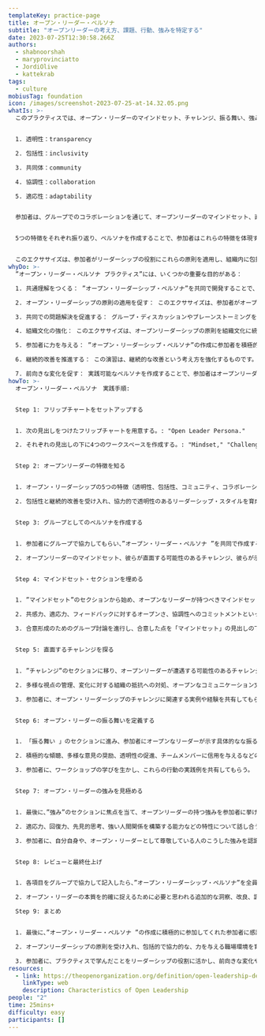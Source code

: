 ```yaml
---
templateKey: practice-page
title: オープン・リーダー・ペルソナ
subtitle: "オープンリーダーの考え方、課題、行動、強みを特定する"
date: 2023-07-25T12:30:58.266Z
authors:
  - shabnoorshah
  - maryprovinciatto
  - JordiOlive
  - kattekrab
tags:
  - culture
mobiusTag: foundation
icon: /images/screenshot-2023-07-25-at-14.32.05.png
whatIs: >-
  このプラクティスでは、オープン・リーダーのマインドセット、チャレンジ、振る舞い、強みを反映した「オープ ン・リーダー・ペルソナ」を参加者全員で作成します。その目的は、オープン・リーダーシップの5つの特徴を体現するとはどういうことかを集団的に理解することです。 


  1. 透明性：transparency

  2. 包括性：inclusivity

  3. 共同体：community

  4. 協調性：collaboration

  5. 適応性：adaptability


  参加者は、グループでのコラボレーションを通じて、オープンリーダーのマインドセット、直面する可能性のあるチャレンジ、示すべき振る舞い、そして強みのアウトラインをまとめたペルソナを共同で作成します。


  5つの特徴をそれぞれ振り返り、ペルソナを作成することで、参加者はこれらの特徴を体現することが何を意味するかについて、協力しながら明確な理解を深めます。


  このエクササイズは、参加者がリーダーシップの役割にこれらの原則を適用し、組織内に包括性、協調性、継続的改善の文化を醸成することを目的としています。これにより、前向きな変化を促進し、より透明で協力的な職場環境を育むことができます。
whyDo: >-
  ”オープン・リーダー・ペルソナ プラクティス”には、いくつかの重要な目的がある：

  1. 共通理解をつくる： ”オープン・リーダーシップ・ペルソナ”を共同で開発することで、参加者は、オープン・リーダーであることの意味を共有することができます。この共有ビジョンは、組織内のリーダーシップ実践の整合性と一貫性を促進します。

  2. オープン・リーダーシップの原則の適用を促す： このエクササイズは、参加者がオープン・リーダーシップの原則を自分のリーダーとしての役割に適用することを促します。これらの特徴を体現するペルソナを作成することで、参加者はオープンリーダーシップの行動を模倣し、より包括的で協力的な職場環境を促進するよう促されます。

  3. 共同での問題解決を促進する： グループ・ディスカッションやブレーンストーミングを通じて、共同での問題解決を促します。参加者は、より包括的で革新的な成果を得るために、多様な視点を活用しながら、課題や潜在的な解決策を特定するために協力します。

  4. 組織文化の強化： このエクササイズは、オープンリーダーシップの原則を組織文化に統合することを促進するものです。透明性、包括性、コラボレーションを本質的な価値として強調し、より前向きで結束力のある職場環境に貢献します。

  5. 参加者に力を与える： ”オープン・リーダーシップ・ペルソナ”の作成に参加者を積極的に参加させることで、この演習は、参加者がオープン・リーダーシップの原則を所有する力を与えます。参加者は、自分のリーダーシップスタイルやチームのダイナミクスを前向きに変化させる責任をより強く感じるようになります。

  6. 継続的改善を推進する： この演習は、継続的な改善という考え方を強化するものです。参加者は、課題や行動を特定しながら、リーダーシップの役割における成長と適応の機会を模索するよう奨励されます。

  7. 前向きな変化を促す： 実践可能なペルソナを作成することで、参加者はオープンリーダーになるための具体的なステップを踏み出すことができます。透明性、共感性、包括性をもって指導する意欲を高め、最終的に組織内の前向きな変化を促します。
howTo: >-
  オープン・リーダー・ペルソナ　実践手順:


  Step 1: フリップチャートをセットアップする


  1. 次の見出しをつけたフリップチャートを用意する。: "Open Leader Persona."

  2. それぞれの見出しの下に4つのワークスペースを作成する。: "Mindset," "Challenges," "Behaviors," and "Strengths."


  Step 2: オープンリーダーの特徴を知る


  1. オープン・リーダーシップの5つの特徴（透明性、包括性、コミュニティ、コラボレーション、適応性）を概説することからプラクティスを始める。

  2. 包括性と継続的改善を受け入れ、協力的で透明性のあるリーダーシップ・スタイルを育成することの重要性を強調する。


  Step 3: グループとしてのペルソナを作成する


  1. 参加者にグループで協力してもらい、”オープン・リーダー・ペルソナ ”を共同で作成する。

  2. オープンリーダーのマインドセット、彼らが直面する可能性のあるチャレンジ、彼らが示す振る舞い、こうした役割における強みについて、自分たちの理解をまとめてから説明する。


  Step 4: マインドセット・セクションを埋める


  1. ”マインドセット”のセクションから始め、オープンなリーダーが持つべきマインドセットについて、参加者の見識や理解を共有する。

  2. 共感力、適応力、フィードバックに対するオープンさ、協調性へのコミットメントといった資質について話し合う。

  3. 合意形成のためのグループ討論を進行し、合意した点を「マインドセット」の見出しの下に記録する。


  Step 5: 直面するチャレンジを探る


  1. ”チャレンジ”のセクションに移り、オープンリーダーが遭遇する可能性のあるチャレンジを挙げてもらう。

  2. 多様な視点の管理、変化に対する組織の抵抗への対処、オープンなコミュニケーション文化の醸成など、潜在的な障害について話し合う。

  3. 参加者に、オープン・リーダーシップのチャレンジに関連する実例や経験を共有してもらう。


  Step 6: オープン・リーダーの振る舞いを定義する


  1. 「振る舞い 」のセクションに進み、参加者にオープンなリーダーが示す具体的なな振る舞いをブレインストーミングしてもらう。

  2. 積極的な傾聴、多様な意見の奨励、透明性の促進、チームメンバーに信用を与えるなどの振る舞いについて話し合う。

  3. 参加者に、ワークショップの学びを生かし、これらの行動の実践例を共有してもらう。


  Step 7: オープン・リーダーの強みを見極める


  1. 最後に、”強み”のセクションに焦点を当て、オープンリーダーの持つ強みを参加者に挙げてもらう。

  2. 適応力、回復力、先見的思考、強い人間関係を構築する能力などの特性について話し合う。

  3. 参加者に、自分自身や、オープン・リーダーとして尊敬している人のこうした強みを認識するよう促す。


  Step 8: レビューと最終仕上げ


  1. 各項目をグループで協力して記入したら、”オープン・リーダーシップ・ペルソナ”を全員で見直す。

  2. オープン・リーダーの本質を的確に捉えるために必要と思われる追加的な洞察、改良、調整についてグループで話し合う。

  Step 9: まとめ


  1. 最後に、”オープン・リーダー・ペルソナ ”の作成に積極的に参加してくれた参加者に感謝し、プラクティスを終了する。

  2. オープンリーダーシップの原則を受け入れ、包括的で協力的な、力を与える職場環境を育むために適用することの重要性を強調する。

  3. 参加者に、プラクティスで学んだことをリーダーシップの役割に活かし、前向きな変化や、組織内に開かれたリーダーシップの文化を推進するよう促す。
resources:
  - link: https://theopenorganization.org/definition/open-leadership-definition/
    linkType: web
    description: Characteristics of Open Leadership
people: "2"
time: 25mins+
difficulty: easy
participants: []
---
```

